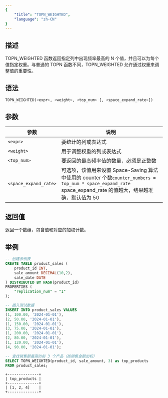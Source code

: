 ```yaml
---
{
    "title": "TOPN_WEIGHTED",
    "language": "zh-CN"
}
---
```


<!-- 
Licensed to the Apache Software Foundation (ASF) under one
or more contributor license agreements.  See the NOTICE file
distributed with this work for additional information
regarding copyright ownership.  The ASF licenses this file
to you under the Apache License, Version 2.0 (the
"License"); you may not use this file except in compliance
with the License.  You may obtain a copy of the License at

  http://www.apache.org/licenses/LICENSE-2.0

Unless required by applicable law or agreed to in writing,
software distributed under the License is distributed on an
"AS IS" BASIS, WITHOUT WARRANTIES OR CONDITIONS OF ANY
KIND, either express or implied.  See the License for the
specific language governing permissions and limitations
under the License.
-->

## 描述

TOPN_WEIGHTED 函数返回指定列中出现频率最高的 N 个值，并且可以为每个值指定权重。与普通的 TOPN 函数不同，TOPN_WEIGHTED 允许通过权重来调整值的重要性。

## 语法

```sql
TOPN_WEIGHTED(<expr>, <weight>, <top_num> [, <space_expand_rate>])
```

## 参数
| 参数 | 说明 |
| -- | -- |
| `<expr>` | 要统计的列或表达式 |
| `<weight>` | 用于调整权重的列或表达式 |
| `<top_num>` | 要返回的最高频率值的数量，必须是正整数 |
| `<space_expand_rate>` | 可选项，该值用来设置 Space-Saving 算法中使用的 counter 个数`counter_numbers = top_num * space_expand_rate` space_expand_rate 的值越大，结果越准确，默认值为 50 |

## 返回值

返回一个数组，包含值和对应的加权计数。

## 举例
```sql
-- 创建示例表
CREATE TABLE product_sales (
    product_id INT,
    sale_amount DECIMAL(10,2),
    sale_date DATE
) DISTRIBUTED BY HASH(product_id)
PROPERTIES (
    "replication_num" = "1"
);

-- 插入测试数据
INSERT INTO product_sales VALUES
(1, 100.00, '2024-01-01'),
(2, 50.00, '2024-01-01'),
(1, 150.00, '2024-01-01'),
(3, 75.00, '2024-01-01'),
(1, 200.00, '2024-01-01'),
(2, 80.00, '2024-01-01'),
(1, 120.00, '2024-01-01'),
(4, 90.00, '2024-01-01');

-- 查找销售额最高的前 3 个产品（按销售金额加权）
SELECT TOPN_WEIGHTED(product_id, sale_amount, 3) as top_products
FROM product_sales;
```

```text
+--------------+
| top_products |
+--------------+
| [1, 2, 4]    |
+--------------+
```
